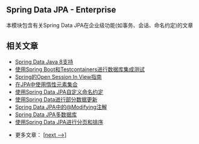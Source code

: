 ## Spring Data JPA - Enterprise

本模块包含有关Spring Data JPA在企业级功能(如事务、会话、命名约定)的文章

## 相关文章

+ [Spring Data Java 8支持](http://tu-yucheng.github.io/springdata/2023/05/18/spring-data-java-8.html)
+ [使用Spring Boot和Testcontainers进行数据库集成测试](http://tu-yucheng.github.io/springdata/2023/05/18/spring-boot-testcontainers-integration-test.html)
+ [Spring的Open Session In View指南](http://tu-yucheng.github.io/springdata/2023/05/18/spring-open-session-in-view.html)
+ [在JPA中使用惰性元素集合](http://tu-yucheng.github.io/springdata/2023/05/18/java-jpa-lazy-collections.html)
+ [使用Spring Data JPA自定义命名约定](http://tu-yucheng.github.io/springdata/2023/05/18/spring-data-jpa-custom-naming.html)
+ [使用Spring Data进行部分数据更新](http://tu-yucheng.github.io/springdata/2023/05/18/spring-data-partial-update.html)
+ [Spring Data JPA中的@Modifying注解](http://tu-yucheng.github.io/springdata/2023/05/18/spring-data-jpa-modifying-annotation.html)
+ [Spring Data JPA多数据库](http://tu-yucheng.github.io/springdata/2023/05/18/spring-data-jpa-multiple-databases.html)
+ [使用Spring Data JPA进行分页和排序](http://tu-yucheng.github.io/springdata/2023/05/18/spring-data-jpa-pagination-sorting.html)

- 更多文章： [[next -->]](../spring-boot-persistence-2/README.md)
